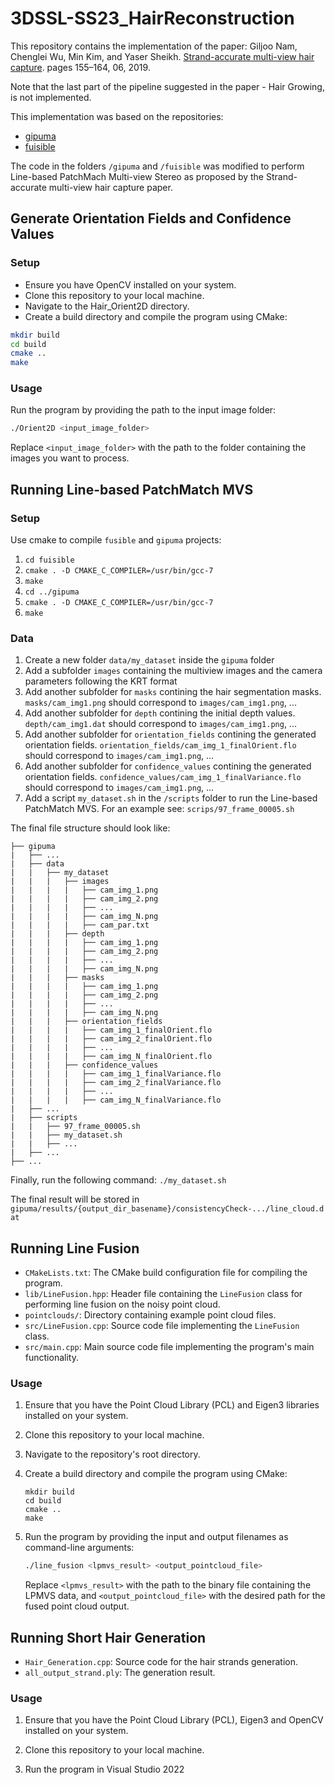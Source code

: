 # 3DSSL-SS23_HairReconstruction

This repository contains the implementation of the paper: Giljoo Nam, Chenglei Wu, Min Kim, and Yaser Sheikh.
[Strand-accurate multi-view hair capture](https://openaccess.thecvf.com/content_CVPR_2019/papers/Nam_Strand-Accurate_Multi-View_Hair_Capture_CVPR_2019_paper.pdf). pages 155–164, 06, 2019.

Note that the last part of the pipeline suggested in the paper - Hair Growing, is not implemented.

This implementation was based on the repositories:
- [gipuma](https://github.com/kysucix/gipuma)
- [fuisible](https://github.com/kysucix/fusibile)

The code in the folders `/gipuma` and `/fuisible` was modified to perform Line-based PatchMach Multi-view Stereo as proposed by the Strand-accurate multi-view hair capture paper.

## Generate Orientation Fields and Confidence Values
### Setup
- Ensure you have OpenCV installed on your system.
- Clone this repository to your local machine.
- Navigate to the Hair_Orient2D directory.
- Create a build directory and compile the program using CMake:

```sh
mkdir build
cd build
cmake ..
make
```
### Usage
Run the program by providing the path to the input image folder:

```sh
./Orient2D <input_image_folder>
```
Replace `<input_image_folder>` with the path to the folder containing the images you want to process.
## Running Line-based PatchMatch MVS

### Setup
Use cmake to compile `fusible` and `gipuma` projects:

1. ```cd fuisible```
2. `cmake . -D CMAKE_C_COMPILER=/usr/bin/gcc-7`
3. `make`
4. `cd ../gipuma`
5. `cmake . -D CMAKE_C_COMPILER=/usr/bin/gcc-7`
6. `make`

### Data
1. Create a new folder `data/my_dataset` inside the `gipuma` folder
2. Add a subfolder `images` containing the multiview images and the camera parameters following the KRT format
3. Add another subfolder for `masks` contining the hair segmentation masks. `masks/cam_img1.png` should correspond to `images/cam_img1.png`, ...
4. Add another subfolder for `depth` contining the initial depth values. `depth/cam_img1.dat` should correspond to `images/cam_img1.png`, ...
5. Add another subfolder for `orientation_fields` contining the generated orientation fields. `orientation_fields/cam_img_1_finalOrient.flo` should correspond to `images/cam_img1.png`, ...
6. Add another subfolder for `confidence_values` contining the generated orientation fields. `confidence_values/cam_img_1_finalVariance.flo` should correspond to `images/cam_img1.png`, ...
7. Add a script `my_dataset.sh` in the `/scripts` folder to run the Line-based PatchMatch MVS. For an example see: `scrips/97_frame_00005.sh`


The final file structure should look like:
```
├── gipuma
|   ├── ...
|   ├── data
|   |   ├── my_dataset
|   |   |   ├── images
|   |   |   |   ├── cam_img_1.png
|   |   |   |   ├── cam_img_2.png
|   |   |   |   ├── ...
|   |   |   |   ├── cam_img_N.png
|   |   |   |   ├── cam_par.txt
|   |   |   ├── depth
|   |   |   |   ├── cam_img_1.png
|   |   |   |   ├── cam_img_2.png
|   |   |   |   ├── ...
|   |   |   |   ├── cam_img_N.png
|   |   |   ├── masks
|   |   |   |   ├── cam_img_1.png
|   |   |   |   ├── cam_img_2.png
|   |   |   |   ├── ...
|   |   |   |   ├── cam_img_N.png
|   |   |   ├── orientation_fields
|   |   |   |   ├── cam_img_1_finalOrient.flo
|   |   |   |   ├── cam_img_2_finalOrient.flo
|   |   |   |   ├── ...
|   |   |   |   ├── cam_img_N_finalOrient.flo
|   |   |   ├── confidence_values
|   |   |   |   ├── cam_img_1_finalVariance.flo
|   |   |   |   ├── cam_img_2_finalVariance.flo
|   |   |   |   ├── ...
|   |   |   |   ├── cam_img_N_finalVariance.flo
|   ├── ...
|   ├── scripts
|   |   ├── 97_frame_00005.sh
|   |   ├── my_dataset.sh
|   |   ├── ...
|   ├── ...
├── ...
```

Finally, run the following command:
`./my_dataset.sh`

The final result will be stored in `gipuma/results/{output_dir_basename}/consistencyCheck-.../line_cloud.dat`

## Running Line Fusion

-   `CMakeLists.txt`: The CMake build configuration file for compiling the program.
-   `lib/LineFusion.hpp`: Header file containing the `LineFusion` class for performing line fusion on the noisy point cloud.
-   `pointclouds/`: Directory containing example point cloud files.
-   `src/LineFusion.cpp`: Source code file implementing the `LineFusion` class.
-   `src/main.cpp`: Main source code file implementing the program's main functionality.

### Usage

1.  Ensure that you have the Point Cloud Library (PCL) and Eigen3 libraries installed on your system.
    
2.  Clone this repository to your local machine.
    
3.  Navigate to the repository's root directory.
    
4.  Create a build directory and compile the program using CMake:
    ```bash: 
    mkdir build
    cd build
    cmake ..
    make 
    ```
    
5.  Run the program by providing the input and output filenames as command-line arguments:
    ```sh 
    ./line_fusion <lpmvs_result> <output_pointcloud_file>
    ``` 
    
    Replace `<lpmvs_result>` with the path to the binary file containing the LPMVS data, and `<output_pointcloud_file>` with the desired path for the fused point cloud output.

## Running Short Hair Generation

-   `Hair_Generation.cpp`: Source code for the hair strands generation.
-   `all_output_strand.ply`: The generation result.

### Usage

1.  Ensure that you have the Point Cloud Library (PCL), Eigen3 and OpenCV installed on your system.
    
2.  Clone this repository to your local machine.
    
3.  Run the program in Visual Studio 2022
    
